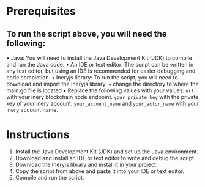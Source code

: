 # Prerequisites
## To run the script above, you will need the following:
• Java: You will need to install the Java Development Kit (JDK) to compile and run the Java code.
• An IDE or text editor: The script can be written in any text editor, but using an IDE is recommended for easier debugging and code completion.
• Ineryjs library: To run the script, you will need to download and import the Ineryjs library.
• change the directory to where the main.go file is located
• Replace the following values with your values:
    `url` with your inery blockchain node endpoint.
    `your_private_key` with the private key of your inery account.
    `your_account_name` and `your_actor_name` with your inery account name.
# Instructions

1. Install the Java Development Kit (JDK) and set up the Java environment.
2. Download and install an IDE or text editor to write and debug the script.
3. Download the Ineryjs library and install it in your project.
4. Copy the script from above and paste it into your IDE or text editor.
5. Compile and run the script.
